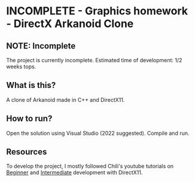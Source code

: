 # INCOMPLETE - Graphics homework - DirectX Arkanoid Clone

## NOTE: Incomplete

The project is currently incomplete. Estimated time of development: 1/2 weeks tops.

## What is this?

A clone of Arkanoid made in C++ and DirectX11.

## How to run?

Open the solution using Visual Studio (2022 suggested). Compile and run.

## Resources

To develop the project, I mostly followed Chili's youtube tutorials on [Beginner](https://youtube.com/playlist?list=PLqCJpWy5FohcehaXlCIt8sVBHBFFRVWsx) and [Intermediate](https://youtube.com/playlist?list=PLqCJpWy5Fohd3S7ICFXwUomYW0Wv67pDD) development with DirectX11.


